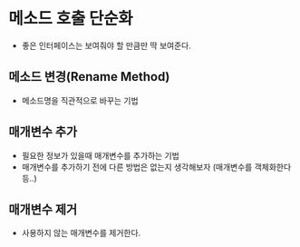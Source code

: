 # 메소드 호출 단순화
- 좋은 인터페이스는 보여줘야 할 만큼만 딱 보여준다.

## 메소드 변경(Rename Method)
- 메소드명을 직관적으로 바꾸는 기법

## 매개변수 추가
- 필요한 정보가 있을때 매개변수를 추가하는 기법
- 매개변수를 추가하기 전에 다른 방법은 없는지 생각해보자 (매개변수를 객체화한다 등..)

## 매개변수 제거
- 사용하지 않는 매개변수를 제거한다.
